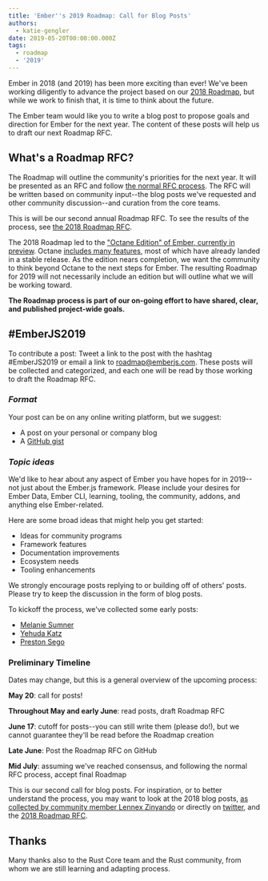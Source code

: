 ```yaml
---
title: 'Ember''s 2019 Roadmap: Call for Blog Posts'
authors:
  - katie-gengler
date: 2019-05-20T00:00:00.000Z
tags:
  - roadmap
  - '2019'
---
```



Ember in 2018 (and 2019) has been more exciting than ever! We've been working diligently to advance the project based on our [2018 Roadmap](https://github.com/emberjs/rfcs/blob/master/text/0364-roadmap-2018.md), but while we work to finish that, it is time to think about the future. 

The Ember team would like you to write a blog post to propose goals and direction for Ember for the next year. The content of these posts will help us to draft our next Roadmap RFC.

## What's a Roadmap RFC?

The Roadmap will outline the community's priorities for the next year. It will be presented as an RFC and follow [the normal RFC process](https://github.com/emberjs/rfcs). The RFC will be written based on community input--the blog posts we've requested and other community discussion--and curation from the core teams.

This is will be our second annual Roadmap RFC. To see the results of the process, see [the 2018 Roadmap RFC](https://github.com/emberjs/rfcs/blob/master/text/0364-roadmap-2018.md). 

The 2018 Roadmap led to the ["Octane Edition" of Ember, currently in preview](https://emberjs.com/editions/octane/). Octane [includes many features](https://github.com/emberjs/ember.js/issues/17234), most of which have already landed in a stable release. As the edition nears completion, we want the community to think beyond Octane to the next steps for Ember. The resulting Roadmap for 2019 will not necessarily include an edition but will outline what we will be working toward. 

**The Roadmap process is part of our on-going effort to have shared, clear, and published project-wide goals.**

## #EmberJS2019

To contribute a post: Tweet a link to the post with the hashtag #EmberJS2019 or email a link to roadmap@emberjs.com. These posts will be collected and categorized, and each one will be read by those working to draft the Roadmap RFC.

### _Format_

Your post can be on any online writing platform, but we suggest:

* A post on your personal or company blog
* A [GitHub gist](https://gist.github.com/)

### _Topic ideas_

We'd like to hear about any aspect of Ember you have hopes for in 2019--not just about the Ember.js framework. Please include your desires for Ember Data, Ember CLI, learning, tooling, the community, addons, and anything else Ember-related. 

Here are some broad ideas that might help you get started:

* Ideas for community programs
* Framework features
* Documentation improvements
* Ecosystem needs
* Tooling enhancements

We strongly encourage posts replying to or building off of others' posts. Please try to keep the discussion in the form of blog posts. 

To kickoff the process, we've collected some early posts:

* [Melanie Sumner](http://www.melsumner.com/blog/ember/the-road-goes-data-way/)
* [Yehuda Katz](https://yehudakatz.com/2019/05/20/ember-2019)
* [Preston Sego](https://nullvoxpopuli.com/2019-05-14-ember-2019-roadmap)

### Preliminary Timeline

Dates may change, but this is a general overview of the upcoming process:

**May 20**: call for posts!

**Throughout May and early June**: read posts, draft Roadmap RFC

**June 17**: cutoff for posts--you can still write them (please do!), but we cannot guarantee they'll be read before the Roadmap creation

**Late June**: Post the Roadmap RFC on GitHub

**Mid July**: assuming we've reached consensus, and following the normal RFC process, accept final Roadmap

This is our second call for blog posts. For inspiration, or to better understand the process, you may want to look at the 2018 blog posts, [as collected by community member Lennex Zinyando](https://github.com/zinyando/emberjs2018-posts) or directly on [twitter](https://twitter.com/search?q=%23emberjs2018), and the [2018 Roadmap RFC](https://github.com/emberjs/rfcs/blob/master/text/0364-roadmap-2018.md).

## Thanks

Many thanks also to the Rust Core team and the Rust community, from whom we are still learning and adapting process.
